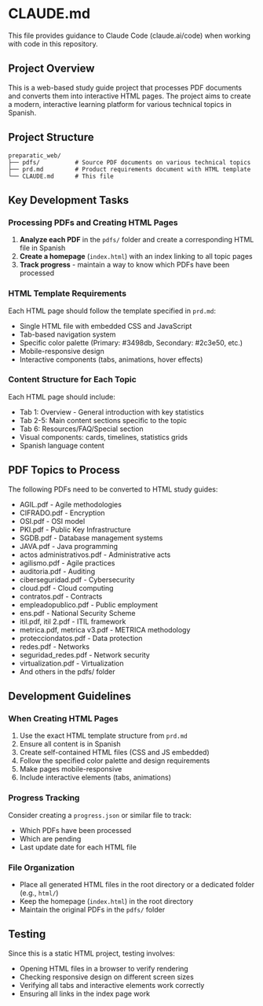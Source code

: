 # CLAUDE.md

This file provides guidance to Claude Code (claude.ai/code) when working with code in this repository.

## Project Overview

This is a web-based study guide project that processes PDF documents and converts them into interactive HTML pages. The project aims to create a modern, interactive learning platform for various technical topics in Spanish.

## Project Structure

```
preparatic_web/
├── pdfs/          # Source PDF documents on various technical topics
├── prd.md         # Product requirements document with HTML template
└── CLAUDE.md      # This file
```

## Key Development Tasks

### Processing PDFs and Creating HTML Pages

1. **Analyze each PDF** in the `pdfs/` folder and create a corresponding HTML file in Spanish
2. **Create a homepage** (`index.html`) with an index linking to all topic pages
3. **Track progress** - maintain a way to know which PDFs have been processed

### HTML Template Requirements

Each HTML page should follow the template specified in `prd.md`:
- Single HTML file with embedded CSS and JavaScript
- Tab-based navigation system
- Specific color palette (Primary: #3498db, Secondary: #2c3e50, etc.)
- Mobile-responsive design
- Interactive components (tabs, animations, hover effects)

### Content Structure for Each Topic

Each HTML page should include:
- Tab 1: Overview - General introduction with key statistics
- Tab 2-5: Main content sections specific to the topic
- Tab 6: Resources/FAQ/Special section
- Visual components: cards, timelines, statistics grids
- Spanish language content

## PDF Topics to Process

The following PDFs need to be converted to HTML study guides:
- AGIL.pdf - Agile methodologies
- CIFRADO.pdf - Encryption
- OSI.pdf - OSI model
- PKI.pdf - Public Key Infrastructure
- SGDB.pdf - Database management systems
- JAVA.pdf - Java programming
- actos administrativos.pdf - Administrative acts
- agilismo.pdf - Agile practices
- auditoria.pdf - Auditing
- ciberseguridad.pdf - Cybersecurity
- cloud.pdf - Cloud computing
- contratos.pdf - Contracts
- empleadopublico.pdf - Public employment
- ens.pdf - National Security Scheme
- itil.pdf, itil 2.pdf - ITIL framework
- metrica.pdf, metrica v3.pdf - METRICA methodology
- protecciondatos.pdf - Data protection
- redes.pdf - Networks
- seguridad_redes.pdf - Network security
- virtualization.pdf - Virtualization
- And others in the pdfs/ folder

## Development Guidelines

### When Creating HTML Pages

1. Use the exact HTML template structure from `prd.md`
2. Ensure all content is in Spanish
3. Create self-contained HTML files (CSS and JS embedded)
4. Follow the specified color palette and design requirements
5. Make pages mobile-responsive
6. Include interactive elements (tabs, animations)

### Progress Tracking

Consider creating a `progress.json` or similar file to track:
- Which PDFs have been processed
- Which are pending
- Last update date for each HTML file

### File Organization

- Place all generated HTML files in the root directory or a dedicated folder (e.g., `html/`)
- Keep the homepage (`index.html`) in the root directory
- Maintain the original PDFs in the `pdfs/` folder

## Testing

Since this is a static HTML project, testing involves:
- Opening HTML files in a browser to verify rendering
- Checking responsive design on different screen sizes
- Verifying all tabs and interactive elements work correctly
- Ensuring all links in the index page work